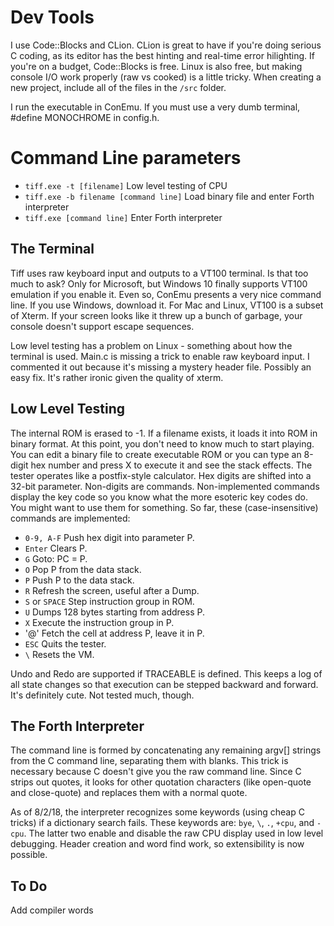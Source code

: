# Dev Tools
I use Code::Blocks and CLion. CLion is great to have if you're doing serious C coding, as its editor has the best hinting and real-time error hilighting. If you're on a budget, Code::Blocks is free. Linux is also free, but making console I/O work properly (raw vs cooked) is a little tricky. When creating a new project, include all of the files in the `/src` folder.

I run the executable in ConEmu. If you must use a very dumb terminal, #define MONOCHROME in config.h.

# Command Line parameters

- `tiff.exe -t [filename]` Low level testing of CPU
- `tiff.exe -b filename [command line]` Load binary file and enter Forth interpreter
- `tiff.exe [command line]` Enter Forth interpreter

## The Terminal
Tiff uses raw keyboard input and outputs to a VT100 terminal. Is that too much to ask? Only for Microsoft, but Windows 10 finally supports VT100 emulation if you enable it. Even so, ConEmu presents a very nice command line. If you use Windows, download it. For Mac and Linux, VT100 is a subset of Xterm. If your screen looks like it threw up a bunch of garbage, your console doesn't support escape sequences.

Low level testing has a problem on Linux - something about how the terminal is used. Main.c is missing a trick to enable raw keyboard input. I commented it out because it's missing a mystery header file. Possibly an easy fix. It's rather ironic given the quality of xterm.

## Low Level Testing
The internal ROM is erased to -1. If a filename exists, it loads it into ROM in binary format. At this point, you don't need to know much to start playing. You can edit a binary file to create executable ROM or you can type an 8-digit hex number and press X to execute it and see the stack effects. The tester operates like a postfix-style calculator. Hex digits are shifted into a 32-bit parameter. Non-digits are commands. Non-implemented commands display the key code so you know what the more esoteric key codes do. You might want to use them for something. So far, these (case-insensitive) commands are implemented:

- `0-9, A-F` Push hex digit into parameter P.
- `Enter` Clears P.
- `G` Goto: PC = P.
- `O` Pop P from the data stack.
- `P` Push P to the data stack.
- `R` Refresh the screen, useful after a Dump.
- `S` or `SPACE` Step instruction group in ROM.
- `U` Dumps 128 bytes starting from address P.
- `X` Execute the instruction group in P.
- '@' Fetch the cell at address P, leave it in P.
- `ESC` Quits the tester.
- `\` Resets the VM.

Undo and Redo are supported if TRACEABLE is defined. This keeps a log of all state changes so that execution can be stepped backward and forward. It's definitely cute. Not tested much, though.

## The Forth Interpreter
The command line is formed by concatenating any remaining argv[] strings from the C command line, separating them with blanks. This trick is necessary because C doesn't give you the raw command line. Since C strips out quotes, it looks for other quotation characters (like open-quote and close-quote) and replaces them with a normal quote.

As of 8/2/18, the interpreter recognizes some keywords (using cheap C tricks) if a dictionary search fails. These keywords are: `bye`, `\`, `.`, `+cpu`, and `-cpu`. The latter two enable and disable the raw CPU display used in low level debugging. Header creation and word find work, so extensibility is now possible.

## To Do
Add compiler words

